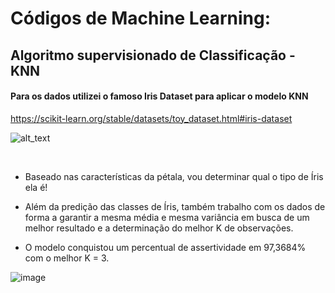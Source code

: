 # Códigos de Machine Learning:

## Algoritmo supervisionado de Classificação - KNN
#### Para os dados utilizei o famoso Iris Dataset para aplicar o modelo KNN
https://scikit-learn.org/stable/datasets/toy_dataset.html#iris-dataset

![alt_text](https://s3.amazonaws.com/assets.datacamp.com/blog_assets/Machine+Learning+R/iris-machinelearning.png)

<br>

* Baseado nas características da pétala, vou determinar qual o tipo de Íris ela é!
* Além da predição das classes de Íris, também trabalho com os dados de forma a garantir a mesma média e mesma variância em busca de um melhor resultado e a determinação do melhor K de observações.

* O modelo conquistou um percentual de assertividade em 97,3684% com o melhor K = 3.

![image](https://github.com/naimeaiub/Machine_Learning-Pos_Data_Science/assets/111865299/b4cebf44-d290-4a0c-9e38-492b2719c131)
